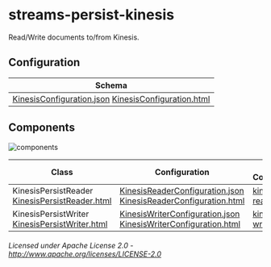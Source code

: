 streams-persist-kinesis
==============

Read/Write documents to/from Kinesis.

## Configuration

| Schema |
|--------|
| [KinesisConfiguration.json](org/apache/streams/amazon/kinesis/KinesisConfiguration.json "KinesisConfiguration.json") [KinesisConfiguration.html](apidocs/org/apache/streams/amazon/kinesis/KinesisConfiguration.html "javadoc") |

## Components

![components](components.dot.svg "Components")

| Class | Configuration | Example Configuration(s) |
|-------|---------------|--------------------------|
| KinesisPersistReader [KinesisPersistReader.html](apidocs/org/apache/streams/amazon/kinesis/KinesisPersistReader.html "javadoc") | [KinesisReaderConfiguration.json](org/apache/streams/amazon/kinesis/KinesisReaderConfiguration.json "KinesisReaderConfiguration.json") [KinesisReaderConfiguration.html](apidocs/org/apache/streams/amazon/kinesis/KinesisReaderConfiguration.html "javadoc") | [kinesis-read.conf](kinesis-read.conf "kinesis-read.conf") |
| KinesisPersistWriter [KinesisPersistWriter.html](apidocs/org/apache/streams/amazon/kinesis/KinesisPersistWriter "javadoc") | [KinesisWriterConfiguration.json](org/apache/streams/amazon/kinesis/KinesisWriterConfiguration.json "KinesisWriterConfiguration.json") [KinesisWriterConfiguration.html](apidocs/org/apache/streams/amazon/kinesis/KinesisWriterConfiguration.html "javadoc") | [kinesis-write.conf](kinesis-write.conf "kinesis-write.conf") |

###### Licensed under Apache License 2.0 - http://www.apache.org/licenses/LICENSE-2.0
